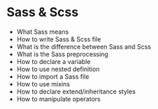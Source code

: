 # Sass & Scss

<ul>
<li>What Sass means</li>
<li>How to write Sass &amp; Scss file</li>
<li>What is the difference between Sass and Scss</li>
<li>What is the Sass preprocessing</li>
<li>How to declare a variable</li>
<li>How to use nested definition</li>
<li>How to import a Sass file</li>
<li>How to use mixins</li>
<li>How to declare extend/inheritance styles</li>
<li>How to manipulate operators</li>
</ul>
